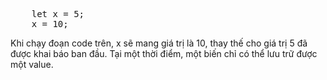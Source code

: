 <pre>
    let x = 5;
    x = 10;
</pre>

Khi chạy đoạn code trên, x sẽ mang giá trị là 10, thay thế cho giá trị 5 đã được khai báo ban đầu. Tại một thời điểm, một biến chỉ có thể lưu trữ được một value.